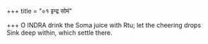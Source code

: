 +++
title = "०१ इन्द्र सोमं"

+++
O INDRA drink the Soma juice with Rtu; let the cheering drops  
     Sink deep within, which settle there.